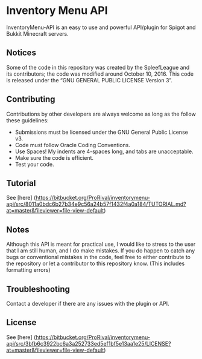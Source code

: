 # Inventory Menu API

InventoryMenu-API is an easy to use and powerful API/plugin for Spigot and Bukkit Minecraft servers.

## Notices
Some of the code in this repository was created by the SpleefLeague and its contributors; the code was modified around October 10, 2016. This code is released under the “GNU GENERAL PUBLIC LICENSE Version 3”.

## Contributing
Contributions by other developers are always welcome as long as the follow these guidelines: 
* Submissions must be licensed under the GNU General Public License v3.
* Code must follow Oracle Coding Conventions.
* Use Spaces! My indents are 4-spaces long, and tabs are unacceptable.
* Make sure the code is efficient. 
* Test your code.

## Tutorial
See [here] (https://bitbucket.org/ProRival/inventorymenu-api/src/8011a0bdc6b27b34e9c56a24b57f1432f4a0a184/TUTORIAL.md?at=master&fileviewer=file-view-default)

## Notes
Although this API is meant for practical use, I would like to stress to the user that I am still human, and I do make mistakes. If you do happen to catch any bugs or conventional mistakes in the code, feel free to either contribute to the repository or let a contributor to this repository know. (This includes formatting errors)

## Troubleshooting
Contact a developer if there are any issues with the plugin or API.

## License
See [here] (https://bitbucket.org/ProRival/inventorymenu-api/src/3bfb6c3922bc6a3a252733ed5ef1bf5e13aa1e25/LICENSE?at=master&fileviewer=file-view-default)


